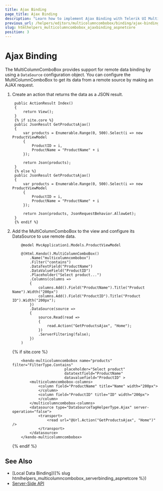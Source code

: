 ```yaml
---
title: Ajax Binding
page_title: Ajax Binding
description: "Learn how to implement Ajax Binding with Telerik UI MultiColumnComboBox component for {{ site.framework }}."
previous_url: /helpers/editors/multicolumncombobox/binding/ajax-binding
slug: htmlhelpers_multicolumncombobox_ajaxbinding_aspnetcore
position: 3
---
```


# Ajax Binding

The MultiColumnComboBox provides support for remote data binding by using a `DataSource` configuration object. You can configure the MultiColumnComboBox to get its data from a remote source by making an AJAX request.

1. Create an action that returns the data as a JSON result.

        public ActionResult Index()
        {
            return View();
        }
        {% if site.core %}
        public JsonResult GetProductsAjax()
        {
            var products = Enumerable.Range(0, 500).Select(i => new ProductViewModel
            {
                ProductID = i,
                ProductName = "ProductName" + i
            });

            return Json(products);
        }
        {% else %}
        public JsonResult GetProductsAjax()
        {
            var products = Enumerable.Range(0, 500).Select(i => new ProductViewModel
            {
                ProductID = i,
                ProductName = "ProductName" + i
            });

            return Json(products, JsonRequestBehavior.AllowGet);
        }
        {% endif %}

1. Add the MultiColumnComboBox to the view and configure its DataSource to use remote data.

    ```HtmlHelper
        @model MvcApplication1.Models.ProductViewModel

        @(Html.Kendo().MultiColumnComboBox()
            .Name("multicolumncombobox")
            .Filter("contains")
            .DataTextField("ProductName")
            .DataValueField("ProductID")
            .Placeholder("Select product...")
            .Columns(columns =>
            {
                columns.Add().Field("ProductName").Title("Product Name").Width("200px")
                columns.Add().Field("ProductID").Title("Product ID").Width("200px");
            })
            .DataSource(source =>
            {
                source.Read(read =>
                {
                    read.Action("GetProductsAjax", "Home");
                })
                .ServerFiltering(false);
            })
        )
    ```
    {% if site.core %}
    ```TagHelper
        <kendo-multicolumncombobox name="products" filter="FilterType.Contains"
                            placeholder="Select product"
                            datatextfield="ProductName"
                            datavaluefield="ProductID" >
            <multicolumncombobox-columns>
                <column field="ProductName" title="Name" width="200px">
                </column>
                <column field="ProductID" title="ID" width="200px">
                </column>
            </multicolumncombobox-columns>
            <datasource type="DataSourceTagHelperType.Ajax" server-operation="false">
                <transport>
                    <read url="@Url.Action("GetProductsAjax", "Home")" />
                </transport>
            </datasource>
        </kendo-multicolumncombobox>
    ```
    {% endif %}

## See Also

* [Local Data Binding]({% slug htmlhelpers_multicolumncombobox_serverbinding_aspnetcore %})
* [Server-Side API](/api/multicolumncombobox)
